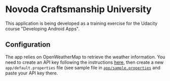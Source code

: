 Novoda Craftsmanship University
===============================

This application is being developed as a training exercise for the Udacity course "Developing Android Apps".

## Configuration

The app relies on OpenWeatherMap to retrieve the weather information.
You need to create an API key following the instructions [here](http://openweathermap.org/appid), then
create a new `app/default.properties` file (see sample file in [`app/sample.properties`](app/sample.properties)
and paste your API key there.
